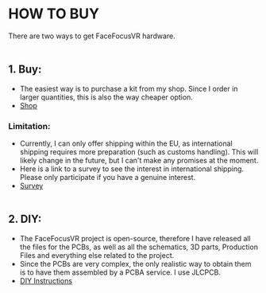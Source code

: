 # HOW TO BUY
There are two ways to get FaceFocusVR hardware.
<br/><br/>

## 1. Buy:
  + The easiest way is to purchase a kit from my shop. Since I order in larger quantities, this is also the way cheaper option.
  + [Shop](TBD)

### Limitation:
  + Currently, I can only offer shipping within the EU, as international shipping requires more preparation (such as customs handling). This will likely change in the future, but I can't make any promises at the         moment.
  + Here is a link to a survey to see the interest in international shipping. Please only participate if you have a genuine interest.
  + [Survey](TBD)
<br/><br/>

## 2. DIY:
  + The FaceFocusVR project is open-source, therefore I have released all the files for the PCBs, as well as all the schematics, 3D parts, Production Files and everything else related to the project.
  + Since the PCBs are very complex, the only realistic way to obtain them is to have them assembled by a PCBA service. I use JLCPCB.
  + [DIY Instructions](https://github.com/FaceFocusVR/.github/blob/main/README_DIY_Instructions.md)
